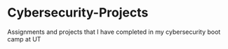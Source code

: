 # Cybersecurity-Projects
Assignments and projects that I have completed in my cybersecurity boot camp at UT
